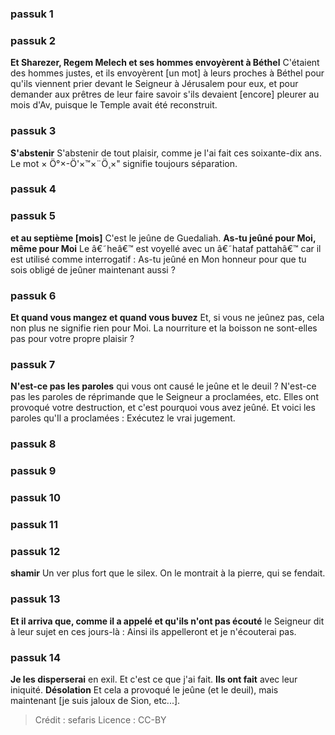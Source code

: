 
### passuk 1

### passuk 2
<b>Et Sharezer, Regem Melech et ses hommes envoyèrent à Béthel</b> C'étaient des hommes justes, et ils envoyèrent [un mot] à leurs proches à Béthel pour qu'ils viennent prier devant le Seigneur à Jérusalem pour eux, et pour demander aux prêtres de leur faire savoir s'ils devaient [encore] pleurer au mois d'Av, puisque le Temple avait été reconstruit.

### passuk 3
<b>S'abstenir</b> S'abstenir de tout plaisir, comme je l'ai fait ces soixante-dix ans. Le mot × Ö°×-Ö'×™×¨Ö¸×" signifie toujours séparation.

### passuk 4

### passuk 5
<b>et au septième [mois]</b> C'est le jeûne de Guedaliah.
<b>As-tu jeûné pour Moi, même pour Moi</b> Le â€˜heâ€™ est voyellé avec un â€˜hataf pattahâ€™ car il est utilisé comme interrogatif : As-tu jeûné en Mon honneur pour que tu sois obligé de jeûner maintenant aussi ?

### passuk 6
<b>Et quand vous mangez et quand vous buvez</b> Et, si vous ne jeûnez pas, cela non plus ne signifie rien pour Moi. La nourriture et la boisson ne sont-elles pas pour votre propre plaisir ?

### passuk 7
<b>N'est-ce pas les paroles</b> qui vous ont causé le jeûne et le deuil ? N'est-ce pas les paroles de réprimande que le Seigneur a proclamées, etc. Elles ont provoqué votre destruction, et c'est pourquoi vous avez jeûné. Et voici les paroles qu'Il a proclamées : Exécutez le vrai jugement.

### passuk 8

### passuk 9

### passuk 10

### passuk 11

### passuk 12
<b>shamir</b> Un ver plus fort que le silex. On le montrait à la pierre, qui se fendait.

### passuk 13
<b>Et il arriva que, comme il a appelé et qu'ils n'ont pas écouté</b> le Seigneur dit à leur sujet en ces jours-là : Ainsi ils appelleront et je n'écouterai pas.

### passuk 14
<b>Je les disperserai</b> en exil. Et c'est ce que j'ai fait.
<b>Ils ont fait</b> avec leur iniquité.
<b>Désolation</b> Et cela a provoqué le jeûne (et le deuil), mais maintenant [je suis jaloux de Sion, etc...].

>Crédit : sefaris
>Licence : CC-BY
